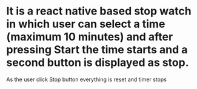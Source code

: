 # It is a react native based stop watch in which user can select a time (maximum 10 minutes) and after pressing Start the time starts and a second button is displayed as stop. 
As the user click Stop button everything is reset and timer stops
